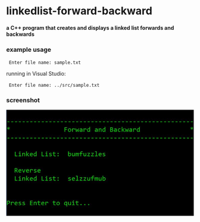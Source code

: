 # linkedlist-forward-backward
#### a C++ program that creates and displays a linked list forwards and backwards

### example usage
```
 Enter file name: sample.txt
```
running in Visual Studio:
```
 Enter file name: ../src/sample.txt
```

### screenshot
![screenshot](screen.JPG)